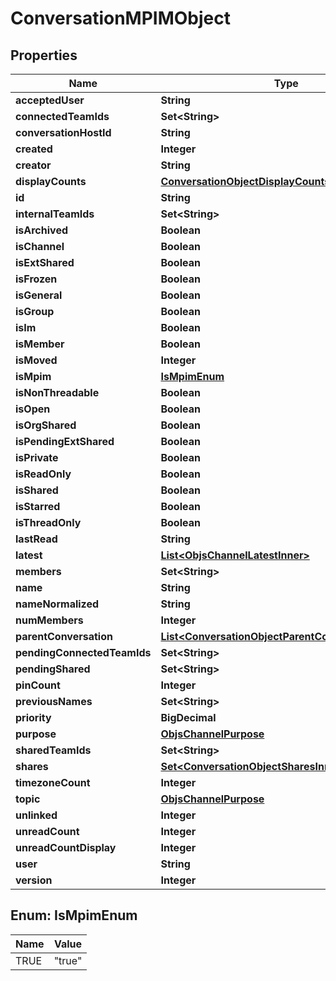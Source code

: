 

# ConversationMPIMObject


## Properties

| Name | Type | Description | Notes |
|------------ | ------------- | ------------- | -------------|
|**acceptedUser** | **String** |  |  [optional] |
|**connectedTeamIds** | **Set&lt;String&gt;** |  |  [optional] |
|**conversationHostId** | **String** |  |  [optional] |
|**created** | **Integer** |  |  |
|**creator** | **String** |  |  |
|**displayCounts** | [**ConversationObjectDisplayCounts**](ConversationObjectDisplayCounts.md) |  |  [optional] |
|**id** | **String** |  |  |
|**internalTeamIds** | **Set&lt;String&gt;** |  |  [optional] |
|**isArchived** | **Boolean** |  |  |
|**isChannel** | **Boolean** |  |  |
|**isExtShared** | **Boolean** |  |  [optional] |
|**isFrozen** | **Boolean** |  |  [optional] |
|**isGeneral** | **Boolean** |  |  |
|**isGroup** | **Boolean** |  |  |
|**isIm** | **Boolean** |  |  |
|**isMember** | **Boolean** |  |  [optional] |
|**isMoved** | **Integer** |  |  [optional] |
|**isMpim** | [**IsMpimEnum**](#IsMpimEnum) |  |  |
|**isNonThreadable** | **Boolean** |  |  [optional] |
|**isOpen** | **Boolean** |  |  [optional] |
|**isOrgShared** | **Boolean** |  |  |
|**isPendingExtShared** | **Boolean** |  |  [optional] |
|**isPrivate** | **Boolean** |  |  |
|**isReadOnly** | **Boolean** |  |  [optional] |
|**isShared** | **Boolean** |  |  |
|**isStarred** | **Boolean** |  |  [optional] |
|**isThreadOnly** | **Boolean** |  |  [optional] |
|**lastRead** | **String** |  |  [optional] |
|**latest** | [**List&lt;ObjsChannelLatestInner&gt;**](ObjsChannelLatestInner.md) |  |  [optional] |
|**members** | **Set&lt;String&gt;** |  |  [optional] |
|**name** | **String** |  |  |
|**nameNormalized** | **String** |  |  |
|**numMembers** | **Integer** |  |  [optional] |
|**parentConversation** | [**List&lt;ConversationObjectParentConversationInner&gt;**](ConversationObjectParentConversationInner.md) |  |  [optional] |
|**pendingConnectedTeamIds** | **Set&lt;String&gt;** |  |  [optional] |
|**pendingShared** | **Set&lt;String&gt;** |  |  [optional] |
|**pinCount** | **Integer** |  |  [optional] |
|**previousNames** | **Set&lt;String&gt;** |  |  [optional] |
|**priority** | **BigDecimal** |  |  [optional] |
|**purpose** | [**ObjsChannelPurpose**](ObjsChannelPurpose.md) |  |  |
|**sharedTeamIds** | **Set&lt;String&gt;** |  |  [optional] |
|**shares** | [**Set&lt;ConversationObjectSharesInner&gt;**](ConversationObjectSharesInner.md) |  |  [optional] |
|**timezoneCount** | **Integer** |  |  [optional] |
|**topic** | [**ObjsChannelPurpose**](ObjsChannelPurpose.md) |  |  |
|**unlinked** | **Integer** |  |  [optional] |
|**unreadCount** | **Integer** |  |  [optional] |
|**unreadCountDisplay** | **Integer** |  |  [optional] |
|**user** | **String** |  |  [optional] |
|**version** | **Integer** |  |  [optional] |



## Enum: IsMpimEnum

| Name | Value |
|---- | -----|
| TRUE | &quot;true&quot; |



